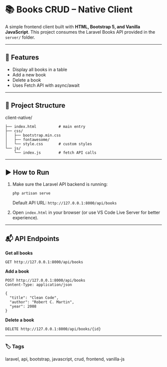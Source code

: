 # 📚 Books CRUD – Native Client

A simple frontend client built with **HTML, Bootstrap 5, and Vanilla JavaScript**.
This project consumes the Laravel Books API provided in the `server/` folder.

---

## 🚀 Features

- Display all books in a table
- Add a new book
- Delete a book
- Uses Fetch API with async/await

---

## 📂 Project Structure

client-native/

```
├── index.html          # main entry
├── css/
│   ├── bootstrap.min.css
│   ├── fontawesome/
│   └── style.css       # custom styles
└── js/
    └── index.js        # fetch API calls
```

---

## ▶️ How to Run

1. Make sure the Laravel API backend is running:

   ```bash
   php artisan serve
   ```

   Default API URL: `http://127.0.0.1:8000/api/books`

2. Open `index.html` in your browser
   (or use VS Code Live Server for better experience).

---

## 📬 API Endpoints

**Get all books**

```
GET http://127.0.0.1:8000/api/books
```

**Add a book**

```
POST http://127.0.0.1:8000/api/books
Content-Type: application/json

{
  "title": "Clean Code",
  "author": "Robert C. Martin",
  "year": 2008
}
```

**Delete a book**

```
DELETE http://127.0.0.1:8000/api/books/{id}
```

---

### 🏷️ Tags

laravel, api, bootstrap, javascript, crud, frontend, vanilla-js
